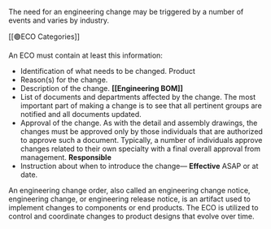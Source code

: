 The need for an engineering change may be triggered by a number of events and varies by industry. 

[[🟣ECO Categories]]


An ECO must contain at least this information:

-   Identification of what needs to be changed. Product
-   Reason(s) for the change.
-   Description of the change.  __[[Engineering BOM]]__
-   List of documents and departments affected by the change. The most important part of making a change is to see that all pertinent groups are notified and all documents updated.
-   Approval of the change. As with the detail and assembly drawings, the changes must be approved only by those individuals that are authorized to approve such a document. Typically, a number of individuals approve changes related to their own specialty with a final overall approval from management. __Responsible__
-   Instruction about when to introduce the change— __Effective__ ASAP  or at date.




An engineering change order, also called an engineering change notice, engineering change, or engineering release notice, is an artifact used to implement changes to components or end products. The ECO is utilized to control and coordinate changes to product designs that evolve over time.